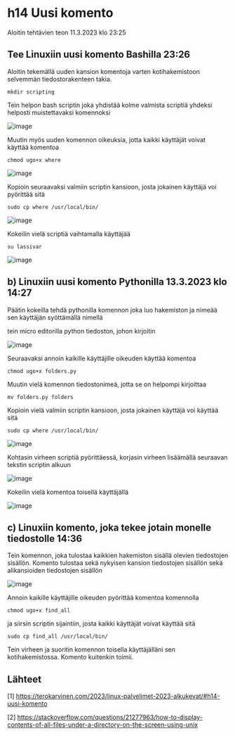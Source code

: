 # h14 Uusi komento

Aloitin tehtävien teon 11.3.2023 klo 23:25

## Tee Linuxiin uusi komento Bashilla 23:26

Aloitin tekemällä uuden kansion komentoja varten kotihakemistoon selvemmän tiedostorakenteen takia.

    mkdir scripting
    
Tein helpon bash scriptin joka yhdistää kolme valmista scriptiä yhdeksi helposti muistettavaksi komennoksi

![image](https://user-images.githubusercontent.com/112076377/224512542-5b6999f3-1ff7-4b48-96b1-59022452b4ea.png)

Muutin myös uuden komennon oikeuksia, jotta kaikki käyttäjät voivat käyttää komentoa

    chmod ugo+x where

![image](https://user-images.githubusercontent.com/112076377/224512436-b2a4944f-5588-4d70-bb30-c18182f6bc4c.png)

Kopioin seuraavaksi valmiin scriptin kansioon, josta jokainen käyttäjä voi pyörittää sitä 

    sudo cp where /usr/local/bin/

![image](https://user-images.githubusercontent.com/112076377/224514049-0bab839b-fec7-4103-bfff-7b42041f3e18.png)

Kokeilin vielä scriptiä vaihtamalla käyttäjää 

    su lassivar
    
![image](https://user-images.githubusercontent.com/112076377/224514098-75575d84-d4df-4e49-8b80-02a32df087f7.png)

## b) Linuxiin uusi komento Pythonilla 13.3.2023 klo 14:27

Päätin kokeilla tehdä pythonilla komennon joka luo hakemiston ja nimeää sen käyttäjän syöttämällä nimellä

tein micro editorilla python tiedoston, johon kirjoitin 

![image](https://user-images.githubusercontent.com/112076377/224702009-a3a34c0d-7da5-41b9-90de-d76b5b14d0c9.png)

Seuraavaksi annoin kaikille käyttäjille oikeuden käyttää komentoa 

    chmod ugo+x folders.py

Muutin vielä komennon tiedostonimeä, jotta se on helpompi kirjoittaa

    mv folders.py folders

Kopioin vielä valmiin scriptin kansioon, josta jokainen käyttäjä voi käyttää sitä

    sudo cp where /usr/local/bin/

![image](https://user-images.githubusercontent.com/112076377/224703270-1c3116ba-370c-43a7-beb2-3092c4401af3.png)

Kohtasin virheen scriptiä pyörittäessä, korjasin virheen lisäämällä seuraavan tekstin scriptin alkuun

![image](https://user-images.githubusercontent.com/112076377/224703489-e46e4c30-26fb-48a1-94f4-7a9f99d80b7a.png)

Kokeilin vielä komentoa toisellä käyttäjällä 

![image](https://user-images.githubusercontent.com/112076377/224703752-0c6ae506-0951-45ed-ba7c-b881a39e89f8.png)

## c) Linuxiin komento, joka tekee jotain monelle tiedostolle 14:36

Tein komennon, joka tulostaa kaikkien hakemiston sisällä olevien tiedostojen sisällön. Komento tulostaa sekä nykyisen kansion tiedostojen sisällön sekä alikansioiden tiedostojen sisällön

![image](https://user-images.githubusercontent.com/112076377/224705939-6a864796-a15d-49f7-932f-0277c98638a1.png)

Annoin kaikille käyttäjille oikeuden pyörittää komentoa komennolla

    chmod ugo+x find_all
    
ja siirsin scriptin sijaintiin, josta kaikki käyttäjät voivat käyttää sitä

    sudo cp find_all /usr/local/bin/

Tein virheen ja suoritin komennon toisella käyttäjälläni sen kotihakemistossa. Komento kuitenkin toimii.

## Lähteet 

[1] https://terokarvinen.com/2023/linux-palvelimet-2023-alkukevat/#h14-uusi-komento

[2] https://stackoverflow.com/questions/21277963/how-to-display-contents-of-all-files-under-a-directory-on-the-screen-using-unix





